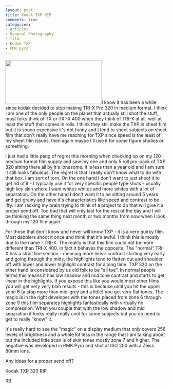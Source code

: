```yaml
---
layout: post
title: Kodak TXP RIP
comments: true
categories:
- Articles
- General Photography
- film
- Kodak TXP
- PMK pyro
---
```

<a rel="prettyPhoto" href="http://photo.rwboyer.com/wp-content/uploads/2010/08/2002-010-01-880.jpg"><img class="alignleft size-medium wp-image-2141" title="2002-010-01-880" src="http://photo.rwboyer.com/wp-content/uploads/2010/08/2002-010-01-880-300x136.jpg" alt="" width="300" height="136" /></a>I know it has been a while since kodak decided to stop making TRI-X Pro 320 in medium format. I think I am one of the only people on the planet that actually still shot the stuff, most folks think of TX or TRI-X 400 when they think of TRI-X at all, well at least the stuff that comes in rolls. I think they still make the TXP in sheet film but it is soooo expensive it's not funny and I tend to shoot subjects on sheet film that don't really have me reaching for TXP since speed is the least of my sheet film issues, then again maybe I'll use it for some figure studies or something.

I just had a little pang of regret this morning when checking up on my 120 medium format film supply and saw my one and only 5 roll pro-pack of TXP 320 sitting there all by it's lonesome. It is less than a year old and I am sure it still looks fabulous. The regret is that I really don't know what to do with that box. I am sort of torn. On the one hand I don't want to just shoot it to get rid of it - I typically use it for very specific people type shots - usually high key skin where I want whites whites and more whites with a lot of separation. On the other hand I don't want it to be sitting around 5 years and get grainy and have it's characteristics like speed and contrast to be iffy. I am racking my brain trying to think of a project to do that will give it a proper send off. Too bad that will only last for the rest of the day and I will be thinking the same thing next month or two months from now when I look through my 120 film again.

For those that don't know and never will know TXP - it is a very quirky film. Most dabblers shoot it once and think that it's awful. I think this is mostly due to the name - TRI-X. The reality is that this film could not be more different than TRI-X 400. In fact it behaves the opposite. The "normal" TRI-X has a strait line section - meaning more linear contrast starting very early and going through the mids, the highlights tend to flatten out and shoulder off with lower and lower highlight contrast for a long time. TXP 320 on the other hand is considered by us old folk to be "all toe". In normal people terms this means it has low shadow and mid tone contrast and starts to get linear in the highlights. If you expose this like you would most other films you will get very very blah results - this is because until you hit the upper zone 6 (a stop more than mid-grey and a little) you get very flat tones. The magic is in the right developer with the tones placed from zone 6 through zone 9 this film separates highlights fantastically with virtually no compression. When you couple that with the low shadow and mid separation it looks really really cool for some subjects but you do need to get to really "know" it.

It's really hard to see the "magic" on a display medium that only covers 256 levels of brightness and a whole lot less in the range that I am talking about but the included little scan is of skin tones mostly zone 7 and higher. The negative was developed in PMK Pyro and shot at ISO 200 with a Zeiss 80mm lens.

Any ideas for a proper send off?

Kodak TXP 320 RIP.

RB
